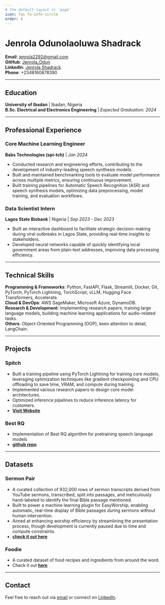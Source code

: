 ```yaml
---
# the default layout is 'page'
icon: fas fa-info-circle
order: 4
---
```



# Jenrola Odunolaoluwa Shadrack  

**Email**: [jenrola2292@gmail.com](mailto:jenrola2292@gmail.com)  
**GitHub**: [Jenrola_Odun](https://github.com/odunola499)  
**LinkedIn**: [Jenrola Shadrack](https://www.linkedin.com/in/odunolaoluwa-jenrola/)  
**Phone**: +2348160878390  

---

## Education  
**University of Ibadan** | Ibadan, Nigeria  
**B.Sc. Electrical and Electronics Engineering** | *Expected Graduation: 2024*  

---

## Professional Experience  

### **Core Machine Learning Engineer**  
**Babs Technologies (spi-tch)** | *Jan 2024*  
- Conducted research and engineering efforts, contributing to the development of industry-leading speech synthesis models.  
- Built and maintained benchmarking tools to evaluate model performance across multiple metrics, ensuring continuous improvement.  
- Built training pipelines for Automatic Speech Recognition (ASR) and speech synthesis models, optimizing data preprocessing, model training, and evaluation workflows.  

### **Data Scientist Intern**  
**Lagos State Biobank** | Nigeria | *Sep 2023 - Dec 2023*  
- Built an interactive dashboard to facilitate strategic decision-making during viral outbreaks in Lagos State, providing real-time insights to stakeholders.  
- Developed neural networks capable of quickly identifying local government areas from plain-text addresses, improving data processing efficiency.  

---

## Technical Skills  

**Programming & Frameworks**: Python, FastAPI, Flask, Streamlit, Docker, Git, PyTorch, PyTorch Lightning, TorchScript, vLLM, Hugging Face Transformers, Accelerate.  
**Cloud & DevOps**: AWS SageMaker, Microsoft Azure, DynamoDB.  
**Research & Development**: Implementing research papers, training large language models, building machine learning applications for audio-related tasks.  
**Others**: Object-Oriented Programming (OOP), keen attention to detail, LangChain.  

---

## Projects  

### **Spitch**  
- Built a training pipeline using PyTorch Lightning for training core models, leveraging optimization techniques like gradient checkpointing and CPU offloading to save time, VRAM, and compute during training.  
- Implemented various research papers to design core model architectures.  
- Optimized inference pipelines to reduce inference latency for customers.  
- **[Visit Website](https://www.spi-tch.com/)**  

### **Best RQ**
- Implementation of Best RQ algorithm for pretraining speech language models
- **[github repo](https://github.com/odunola499/BEST-RQ/tree/main)**

---
## Datasets

### **Sermon Pair**
- A curated collection of 932,000 rows of sermon transcripts derived from YouTube sermons, transcribed, split into passages, and meticulously hand-labeled to identify the final Bible passage mentioned.
- Built to power a machine learning plugin for EasyWorship, enabling automatic, real-time display of Bible passages during sermons without human intervention.
- Aimed at enhancing worship efficiency by streamlining the presentation process, though development is currently paused due to time and compute constraints.
- **[check it out here](https://huggingface.co/datasets/odunola/sermon-pair)**

### **Foodie**
- A curated dataset of food recipes and ingredients from around the word.
- Check it out **[here](https://huggingface.co/datasets/odunola/foodie)**
---

## Contact  
Feel free to reach out via [email](mailto:jenrola2292@gmail.com) or connect on [LinkedIn](https://www.linkedin.com/in/odunolaoluwa-jenrola/).  
